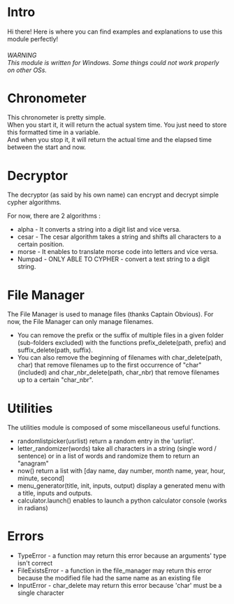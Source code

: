 <h1>Intro</h1>
Hi there! Here is where you can find examples and explanations to use this module perfectly!

<h6>WARNING<br/>This module is written for Windows. Some things could not work properly on other OSs.</h6>

<h1>Chronometer</h1>
This chronometer is pretty simple.<br/>
When you start it, it will return the actual system time. You just need to store this formatted time in a variable.<br/>
And when you stop it, it will return the actual time and the elapsed time between the start and now.<br/>

<h1>Decryptor</h1>
The decryptor (as said by his own name) can encrypt and decrypt simple cypher algorithms.<br/>
<p>For now, there are 2 algorithms :</p>
<ul>
	<li>alpha - It converts a string into a digit list and vice versa.</li>
	<li>cesar - The cesar algorithm takes a string and shifts all characters to a certain position.</li>
	<li>morse - It enables to translate morse code into letters and vice versa.</li>
	<li>Numpad - ONLY ABLE TO CYPHER - convert a text string to a digit string.</li>
</ul>

<h1>File Manager</h1>
<p>The File Manager is used to manage files (thanks Captain Obvious). For now, the File Manager can only manage filenames.</p>
<ul>
	<li>You can remove the prefix or the suffix of multiple files in a given folder (sub-folders excluded) with the functions prefix_delete(path, prefix) and suffix_delete(path, suffix).</li>
	<li>You can also remove the beginning of filenames with char_delete(path, char) that remove filenames up to the first occurrence of "char" (included) and char_nbr_delete(path, char_nbr) that remove filenames up to a certain "char_nbr".</li>
</ul>

<h1>Utilities</h1>
<p>The utilities module is composed of some miscellaneous useful functions.</p>
<ul>
	<li>randomlistpicker(usrlist) return a random entry in the 'usrlist'.</li>
	<li>letter_randomizer(words) take all characters in a string (single word / sentence) or in a list of words and randomize them to return an "anagram"</li>
	<li>now() return a list with [day name, day number, month name, year, hour, minute, second]</li>
	<li>menu_generator(title, init, inputs, output) display a generated menu with a title, inputs and outputs.</li>
	<li>calculator.launch() enables to launch a python calculator console (works in radians)</li>
</ul>

<h1>Errors</h1>
	<ul>
		<li>TypeError - a function may return this error because an arguments' type isn't correct</li>
		<li>FileExistsError - a function in the file_manager may return this error because the modified file had the same name as an existing file</li>
		<li>InputError - char_delete may return this error because 'char' must be a single character</li>
	</ul>
